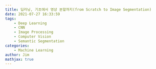 ```yaml
---
title: 딥러닝, 기초에서 영상 분할까지(from Scratch to Image Segmentation)
date: 2021-07-27 16:33:59
tags:
    - Deep Learning
    - CNN
    - Image Processing
    - Computer Vision
    - Semantic Segmentation
categories:
    - Machine Learning
author: Jim
mathjax: true
---
```



